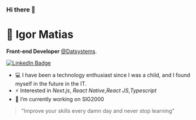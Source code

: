 ### Hi there 👋

# 🚀 Igor Matias

**Front-end Developer** [@Datsystems](https://github.com/datsystems).

[![LinkedIn Badge](https://img.shields.io/badge/linkedin--%2300EBEB?style=for-the-badge&logo=linkedin&logoColor=white)](https://linkedin.com/in/https://www.linkedin.com/in/igor-matias-b29b94129/)
- 💻 I have been a technology enthusiast since I was a child, and I found myself in the future in the IT.
- ⚡ Interested in _Next.js_, _React Native_,_React JS_,_Typescript_
- 🔭 I’m currently working on SIG2000



> "Improve your skills every damn day and never stop learning"




